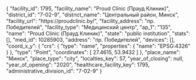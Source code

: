 {
    "facility_id": 1795,
    "facility_name": "Proud Clinic (Прауд Клиник)",
    "district_id": "7-02-9",
    "district_name": "Центральный район, Минск",
    "facility_url": "https:\/\/proudclinic.by\/",
    "facility_address": "пр. Победителей",
    "facility_type": "Медицинский центр",
    "ap_1": "135",
    "name": "Proud Clinic (Прауд Клиник)",
    "state": "public institution",
    "stats": [],
    "med_id": 10285903,
    "address": "пр. Победителей",
    "devices": [],
    "coord_x_y": {
        "crs": {
            "type": "name",
            "properties": {
                "name": "EPSG:4326"
            }
        },
        "type": "Point",
        "coordinates": [
            27.4615,
            53.9432
        ]
    },
    "place_name": "Минск",
    "place_type": "city",
    "localties_key": 57,
    "year_of_closing": null,
    "year_of_opening": "2020",
    "healthcare_facility_key": 1795,
    "administrative_division_id": "7-02-9"
}